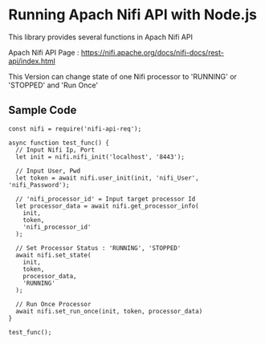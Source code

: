 # Running Apach Nifi API with Node.js

This library provides several functions in Apach Nifi API

Apach Nifi API Page : <https://nifi.apache.org/docs/nifi-docs/rest-api/index.html>

This Version can change state of one Nifi processor to 'RUNNING' or 'STOPPED' and 'Run Once'

## Sample Code

```
const nifi = require('nifi-api-req');

async function test_func() {
  // Input Nifi Ip, Port
  let init = nifi.nifi_init('localhost', '8443');

  // Input User, Pwd
  let token = await nifi.user_init(init, 'nifi_User', 'nifi_Password');

  // 'nifi_processor_id' = Input target processor Id
  let processor_data = await nifi.get_processor_info(
    init,
    token,
    'nifi_processor_id'
  );

  // Set Processor Status : 'RUNNING', 'STOPPED'
  await nifi.set_state(
    init,
    token,
    processor_data,
    'RUNNING'
  );

  // Run Once Processor
  await nifi.set_run_once(init, token, processor_data)
}

test_func();

```
